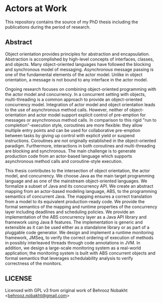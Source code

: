 # Actors at Work

This repository contains the source of my PhD thesis including
the publications during the period of research.

## Abstract

Object orientation provides principles for abstraction and encapsulation.
Abstraction is accomplished by high-level concepts of interfaces, classes, and objects.
Many object-oriented languages have followed the blocking and synchronous model of messaging. 
*Asynchronous* message passing is one of the fundamental elements of the actor model.
Unlike in object orientation, a message is not bound to any interface in the actor model.

Ongoing research focuses on combining object-oriented programming with the actor model and concurrency.
In a concurrent setting with objects, multi-threading is a common approach to provide an object-oriented concurrency model.
Integration of actor model and object orientation leads to the use of asynchronous method calls.
However, neither of object-orientation and actor model support explicit control of pre-emption for messages or asynchronous method calls.
In comparison to this rigid "run to completion"-execution style, coroutines are more flexible: they allow multiple entry points and can be used for collaborative pre-emption between tasks by giving up control with explicit yield or suspend instructions.
Coroutines are not originally established in the object-oriented paradigm.
Furthermore, interactions in both coroutines and multi-threading are blocking and synchronous.
The main challenge is to generate production code from an actor-based language which supports asynchronous method calls and coroutine-style execution.

This thesis contributes to the intersection of object orientation, the actor model, and concurrency.
We choose Java as the main target programming language and as one of the mainstream 
object-oriented languages. 
We formalize a subset of Java and its concurrency API.
We create an abstract mapping from an actor-based modeling language, ABS, to the programming semantics of concurrent Java. 
The mapping ensures a correct translation from a model to its equivalent production-ready code.
We provide the formal semantics of the mapping and runtime properties of 
the concurrency layer including deadlines and scheduling policies.
We provide an implementation of the ABS concurrency layer as a Java API library and framework using Java 8 features.
The implementation is generic and extensible as it can be used either as a standalone library or as part of a pluggable code generator.
We design and implement a runtime monitoring framework, JMSeq, to verify the
correct ordering of execution of methods in possibly interleaved threads through code annotations in JVM. 
In addition, we design a large-scale monitoring system as a real-world 
application; the monitoring system is built with ABS concurrent objects 
and formal semantics that leverages schedulability analysis to verify correctness of the monitors.

## LICENSE

Licensed with GPL v3 from original work of Behrooz Nobakht \<behrooz.nobakht@gmail.com\>



